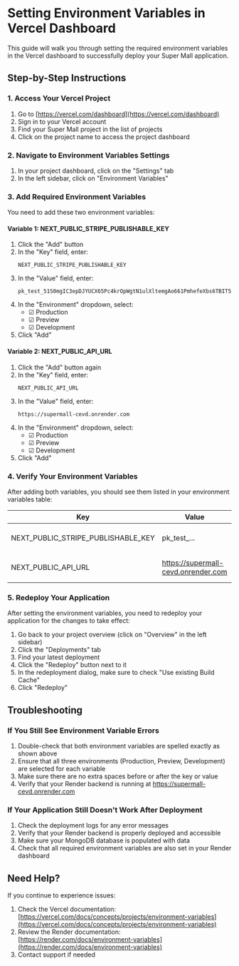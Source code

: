 # Setting Environment Variables in Vercel Dashboard

This guide will walk you through setting the required environment variables in the Vercel dashboard to successfully deploy your Super Mall application.

## Step-by-Step Instructions

### 1. Access Your Vercel Project

1. Go to [https://vercel.com/dashboard](https://vercel.com/dashboard)
2. Sign in to your Vercel account
3. Find your Super Mall project in the list of projects
4. Click on the project name to access the project dashboard

### 2. Navigate to Environment Variables Settings

1. In your project dashboard, click on the "Settings" tab
2. In the left sidebar, click on "Environment Variables"

### 3. Add Required Environment Variables

You need to add these two environment variables:

#### Variable 1: NEXT_PUBLIC_STRIPE_PUBLISHABLE_KEY

1. Click the "Add" button
2. In the "Key" field, enter:
   ```
   NEXT_PUBLIC_STRIPE_PUBLISHABLE_KEY
   ```
3. In the "Value" field, enter:
   ```
   pk_test_51S0mgIC3epDJYUCX65Pc4krOpWgtN1ulXltemgAo661PmhefeXbs6TBIT5CNORrL39TWEnfHIyupSZdnAg9X4Iak00CNZg0h3I
   ```
4. In the "Environment" dropdown, select:
   - ☑ Production
   - ☑ Preview
   - ☑ Development
5. Click "Add"

#### Variable 2: NEXT_PUBLIC_API_URL

1. Click the "Add" button again
2. In the "Key" field, enter:
   ```
   NEXT_PUBLIC_API_URL
   ```
3. In the "Value" field, enter:
   ```
   https://supermall-cevd.onrender.com
   ```
4. In the "Environment" dropdown, select:
   - ☑ Production
   - ☑ Preview
   - ☑ Development
5. Click "Add"

### 4. Verify Your Environment Variables

After adding both variables, you should see them listed in your environment variables table:

| Key | Value | Environment |
|-----|-------|-------------|
| NEXT_PUBLIC_STRIPE_PUBLISHABLE_KEY | pk_test_... | Production, Preview, Development |
| NEXT_PUBLIC_API_URL | https://supermall-cevd.onrender.com | Production, Preview, Development |

### 5. Redeploy Your Application

After setting the environment variables, you need to redeploy your application for the changes to take effect:

1. Go back to your project overview (click on "Overview" in the left sidebar)
2. Click the "Deployments" tab
3. Find your latest deployment
4. Click the "Redeploy" button next to it
5. In the redeployment dialog, make sure to check "Use existing Build Cache"
6. Click "Redeploy"

## Troubleshooting

### If You Still See Environment Variable Errors

1. Double-check that both environment variables are spelled exactly as shown above
2. Ensure that all three environments (Production, Preview, Development) are selected for each variable
3. Make sure there are no extra spaces before or after the key or value
4. Verify that your Render backend is running at https://supermall-cevd.onrender.com

### If Your Application Still Doesn't Work After Deployment

1. Check the deployment logs for any error messages
2. Verify that your Render backend is properly deployed and accessible
3. Make sure your MongoDB database is populated with data
4. Check that all required environment variables are also set in your Render dashboard

## Need Help?

If you continue to experience issues:

1. Check the Vercel documentation: [https://vercel.com/docs/concepts/projects/environment-variables](https://vercel.com/docs/concepts/projects/environment-variables)
2. Review the Render documentation: [https://render.com/docs/environment-variables](https://render.com/docs/environment-variables)
3. Contact support if needed